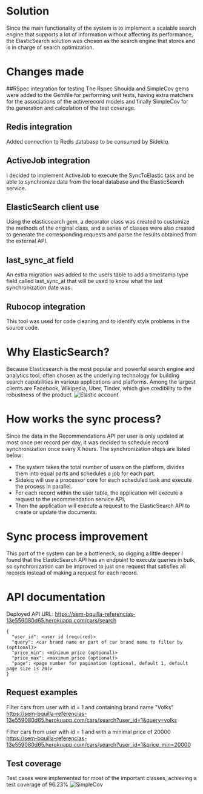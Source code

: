 # Solution
Since the main functionality of the system is to implement a scalable search engine that supports a lot of information without affecting its performance, the ElasticSearch solution was chosen as the search engine that stores and is in charge of search optimization.

# Changes made
##RSpec integration for testing
The Rspec Shoulda and SimpleCov gems were added to the Gemfile for performing unit tests, having extra matchers for the associations of the activerecord models and finally SimpleCov for the generation and calculation of the test coverage.

## Redis integration
Added connection to Redis database to be consumed by Sidekiq.

## ActiveJob integration
I decided to implement ActiveJob to execute the SyncToElastic task and be able to synchronize data from the local database and the ElasticSearch service.

## ElasticSearch client use
Using the elasticsearch gem, a decorator class was created to customize the methods of the original class, and a series of classes were also created to generate the corresponding requests and parse the results obtained from the external API.

## last_sync_at field
An extra migration was added to the users table to add a timestamp type field called last_sync_at that will be used to know what the last synchronization date was.

## Rubocop integration
This tool was used for code cleaning and to identify style problems in the source code.

# Why ElasticSearch?
Because Elasticsearch is the most popular and powerful search engine and analytics tool, often chosen as the underlying technology for building search capabilities in various applications and platforms.
Among the largest clients are Facebook, Wikipedia, Uber, Tinder, which give credibility to the robustness of the product.
![Elastic account](https://i.ibb.co/JFzBGmq/Screen-Shot-2023-11-08-at-3-52-48-PM.png "Elastic account")

# How works the sync process?
Since the data in the Recommendations API per user is only updated at most once per record per day, it was decided to schedule record synchronization once every X hours. The synchronization steps are listed below:
- The system takes the total number of users on the platform, divides them into equal parts and schedules a job for each part.
- Sidekiq will use a processor core for each scheduled task and execute the process in parallel.
- For each record within the user table, the application will execute a request to the recommendation service API.
- Then the application will execute a request to the ElasticSearch API to create or update the documents.

# Sync process improvement
This part of the system can be a bottleneck, so digging a little deeper I found that the ElasticSearch API has an endpoint to execute queries in bulk, so synchronization can be improved to just one request that satisfies all records instead of making a request for each record.

# API documentation
Deployed API URL: https://sem-bquilla-referencias-13e559080d65.herokuapp.com/cars/search 

```
{
  "user_id": <user id (required)>
  "query": <car brand name or part of car brand name to filter by (optional)>
  "price_min": <minimum price (optional)>
  "price_max": <maximum price (optional)>
  "page": <page number for pagination (optional, default 1, default page size is 20)>
}
```
## Request examples
Filter cars from user with id = 1 and containing brand name "Volks"
https://sem-bquilla-referencias-13e559080d65.herokuapp.com/cars/search?user_id=1&query=volks

Filter cars from user with id = 1 and with a minimal price of 20000
https://sem-bquilla-referencias-13e559080d65.herokuapp.com/cars/search?user_id=1&price_min=20000

## Test coverage
Test cases were implemented for most of the important classes, achieving a test coverage of 96.23%
![SimpleCov](https://i.ibb.co/347tpqL/Screen-Shot-2023-11-08-at-3-46-53-PM.png "SimpleCov")


